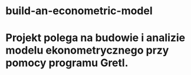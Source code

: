 # build-an-econometric-model
# Projekt polega na budowie i analizie modelu ekonometrycznego przy pomocy programu Gretl.
